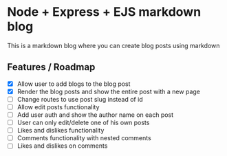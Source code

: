 # Node + Express + EJS markdown blog

This is a markdown blog where you can create blog posts using markdown

## Features / Roadmap

- [x] Allow user to add blogs to the blog post
- [x] Render the blog posts and show the entire post with a new page
- [ ] Change routes to use post slug instead of id
- [ ] Allow edit posts functionality
- [ ] Add user auth and show the author name on each post
- [ ] User can only edit/delete one of his own posts
- [ ] Likes and dislikes functionality
- [ ] Comments functionality with nested comments
- [ ] Likes and dislikes on comments